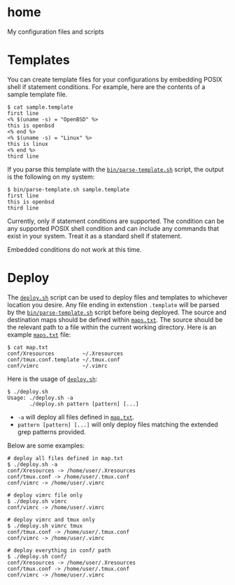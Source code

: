 # home
My configuration files and scripts

# Templates

You can create template files for your configurations by embedding POSIX shell if statement conditions. For example, here are the contents of a sample template file.

```
$ cat sample.template 
first line
<% $(uname -s) = "OpenBSD" %>
this is openbsd
<% end %>
<% $(uname -s) = "Linux" %>
this is linux
<% end %>
third line
```

If you parse this template with the [`bin/parse-template.sh`](https://github.com/zpeschke/home/blob/master/bin/parse-template.sh) script, the output is the following on my system:

```
$ bin/parse-template.sh sample.template 
first line
this is openbsd
third line
```

Currently, only if statement conditions are supported. The condition can be any supported POSIX shell condition and can include any commands that exist in your system. Treat it as a standard shell if statement.

Embedded conditions do not work at this time.

# Deploy

The [`deploy.sh`](https://github.com/zpeschke/home/blob/master/deploy.sh) script can be used to deploy files and templates to whichever location you desire. Any file ending in extenstion `.template` will be parsed by the [`bin/parse-template.sh`](https://github.com/zpeschke/home/blob/master/bin/parse-template.sh) script before being deployed. The source and destination maps should be defined within [`maps.txt`](https://github.com/zpeschke/home/blob/master/map.txt). The source should be the relevant path to a file within the current working directory. Here is an example [`maps.txt`](https://github.com/zpeschke/home/blob/master/map.txt) file:

```
$ cat map.txt 
conf/Xresources         ~/.Xresources
conf/tmux.conf.template ~/.tmux.conf
conf/vimrc              ~/.vimrc
```

Here is the usage of [`deploy.sh`](https://github.com/zpeschke/home/blob/master/deploy.sh):

```
$ ./deploy.sh 
Usage: ./deploy.sh -a
       ./deploy.sh pattern [pattern] [...]
```

* `-a` will deploy all files defined in [`map.txt`](https://github.com/zpeschke/home/blob/master/map.txt).
* `pattern [pattern] [...]` will only deploy files matching the extended grep patterns provided.

Below are some examples:

```
# deploy all files defined in map.txt
$ ./deploy.sh -a
conf/Xresources -> /home/user/.Xresources
conf/tmux.conf -> /home/user/.tmux.conf
conf/vimrc -> /home/user/.vimrc
```

```
# deploy vimrc file only
$ ./deploy.sh vimrc
conf/vimrc -> /home/user/.vimrc
```

```
# deploy vimrc and tmux only
$ ./deploy.sh vimrc tmux
conf/tmux.conf -> /home/user/.tmux.conf
conf/vimrc -> /home/user/.vimrc
```

```
# deploy everything in conf/ path
$ ./deploy.sh conf/     
conf/Xresources -> /home/user/.Xresources
conf/tmux.conf -> /home/user/.tmux.conf
conf/vimrc -> /home/user/.vimrc
```
